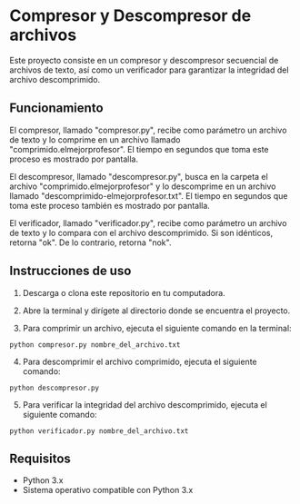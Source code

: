 # Compresor y Descompresor de archivos

Este proyecto consiste en un compresor y descompresor secuencial de archivos de texto, así como un verificador para garantizar la integridad del archivo descomprimido. 

## Funcionamiento

El compresor, llamado "compresor.py", recibe como parámetro un archivo de texto y lo comprime en un archivo llamado "comprimido.elmejorprofesor". El tiempo en segundos que toma este proceso es mostrado por pantalla.

El descompresor, llamado "descompresor.py", busca en la carpeta el archivo "comprimido.elmejorprofesor" y lo descomprime en un archivo llamado "descomprimido-elmejorprofesor.txt". El tiempo en segundos que toma este proceso también es mostrado por pantalla.

El verificador, llamado "verificador.py", recibe como parámetro un archivo de texto y lo compara con el archivo descomprimido. Si son idénticos, retorna "ok". De lo contrario, retorna "nok".

## Instrucciones de uso

1. Descarga o clona este repositorio en tu computadora.

2. Abre la terminal y dirígete al directorio donde se encuentra el proyecto.

3. Para comprimir un archivo, ejecuta el siguiente comando en la terminal:

```
python compresor.py nombre_del_archivo.txt
```

4. Para descomprimir el archivo comprimido, ejecuta el siguiente comando:

```
python descompresor.py
```

5. Para verificar la integridad del archivo descomprimido, ejecuta el siguiente comando:

```
python verificador.py nombre_del_archivo.txt
```

## Requisitos

- Python 3.x
- Sistema operativo compatible con Python 3.x